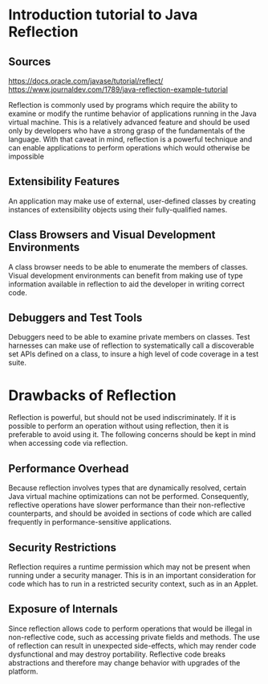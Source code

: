 Introduction tutorial to Java Reflection
====

Sources
------------
https://docs.oracle.com/javase/tutorial/reflect/
https://www.journaldev.com/1789/java-reflection-example-tutorial

Reflection is commonly used by programs which require the ability to examine or modify the runtime behavior of applications running in the Java virtual machine.
This is a relatively advanced feature and should be used only by developers who have a strong grasp of the fundamentals of the language. 
With that caveat in mind, reflection is a powerful technique and can enable applications to perform operations which would otherwise be impossible


Extensibility Features
------------
An application may make use of external, user-defined classes by creating instances of extensibility objects using their fully-qualified names.


Class Browsers and Visual Development Environments
------------
A class browser needs to be able to enumerate the members of classes. Visual development environments can benefit from making use of type information available in reflection to aid the developer in writing correct code.


Debuggers and Test Tools
------------
Debuggers need to be able to examine private members on classes. Test harnesses can make use of reflection to systematically call a discoverable set APIs defined on a class, to insure a high level of code coverage in a test suite.



Drawbacks of Reflection
====
Reflection is powerful, but should not be used indiscriminately. 
If it is possible to perform an operation without using reflection, then it is preferable to avoid using it. 
The following concerns should be kept in mind when accessing code via reflection.


Performance Overhead
------------
Because reflection involves types that are dynamically resolved, certain Java virtual machine optimizations can not be performed. 
Consequently, reflective operations have slower performance than their non-reflective counterparts, and should be avoided in sections of code which are called frequently in performance-sensitive applications.


Security Restrictions
------------
Reflection requires a runtime permission which may not be present when running under a security manager. 
This is in an important consideration for code which has to run in a restricted security context, such as in an Applet.


Exposure of Internals
------------
Since reflection allows code to perform operations that would be illegal in non-reflective code, such as accessing private fields and methods.
The use of reflection can result in unexpected side-effects, which may render code dysfunctional and may destroy portability. 
Reflective code breaks abstractions and therefore may change behavior with upgrades of the platform.





